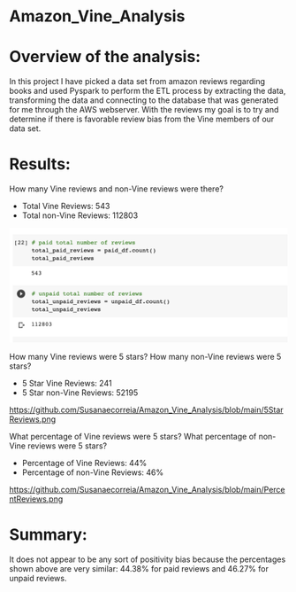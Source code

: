 # Amazon_Vine_Analysis


# Overview of the analysis: 

In this project I have picked a data set from amazon reviews regarding books and used Pyspark to perform the ETL process by extracting the data, transforming the data and connecting to the database that was generated for me through the AWS webserver. With the reviews my goal is to try and determine if there is favorable review bias from the Vine members of our data set.


# Results: 

How many Vine reviews and non-Vine reviews were there?

- Total Vine Reviews: 543
- Total non-Vine Reviews: 112803

![alt text](https://github.com/Susanaecorreia/Amazon_Vine_Analysis/blob/main/TotalReviews.png)



How many Vine reviews were 5 stars? How many non-Vine reviews were 5 stars?

- 5 Star Vine Reviews: 241
- 5 Star non-Vine Reviews: 52195

https://github.com/Susanaecorreia/Amazon_Vine_Analysis/blob/main/5StarReviews.png



What percentage of Vine reviews were 5 stars? What percentage of non-Vine reviews were 5 stars?

- Percentage of Vine Reviews: 44%
- Percentage of non-Vine Reviews: 46%

https://github.com/Susanaecorreia/Amazon_Vine_Analysis/blob/main/PercentReviews.png


# Summary: 

It does not appear to be any sort of positivity bias because the percentages shown above are very similar: 44.38% for paid reviews and 46.27% for unpaid reviews.
